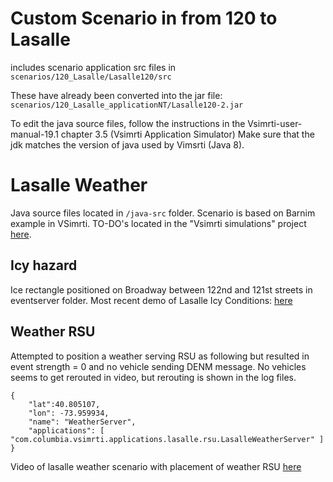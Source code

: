# Custom Scenario in from 120 to Lasalle 

includes scenario application src files in 
`scenarios/120_Lasalle/Lasalle120/src`

These have already been converted into the jar file: 
`scenarios/120_Lasalle_applicationNT/Lasalle120-2.jar`

To edit the java source files, follow the instructions in the Vsimrti-user-manual-19.1 chapter 3.5 (Vsimrti Application Simulator)
Make sure that the jdk matches the version of java used by Vimsrti (Java 8). 

# Lasalle Weather 

Java source files located in `/java-src` folder. Scenario is based on Barnim example in VSimrti. TO-DO's located in the "Vsimrti simulations" project [here](https://github.com/lzha97/ditech_lab_columbia/projects).

## Icy hazard 
Ice rectangle positioned on Broadway between 122nd and 121st streets in eventserver folder. 
Most recent demo of Lasalle Icy Conditions: [here](https://www.youtube.com/watch?v=YfMiiD5P4dc&feature=youtu.be)


## Weather RSU

Attempted to position a weather serving RSU as following but resulted in event strength = 0 and no vehicle sending DENM message. No vehicles seems to get rerouted in video, but rerouting is shown in the log files. 
```
{
    "lat":40.805107,
    "lon": -73.959934,
    "name": "WeatherServer",
    "applications": [ "com.columbia.vsimrti.applications.lasalle.rsu.LasalleWeatherServer" ]
}
```

Video of lasalle weather scenario with placement of weather RSU [here](https://www.youtube.com/watch?v=SYGTNEaBOhg&feature=youtu.be)